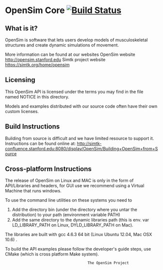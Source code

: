 OpenSim Core [![Build Status][buildstatus_image]][travisci]
============ 


What is it? 
----------- 
OpenSim is software that lets users develop models of musculoskeletal
structures and create dynamic simulations of movement. 

More information can be found at our websites
OpenSim website <http://opensim.stanford.edu>
Simtk project website <https://simtk.org/home/opensim>


Licensing
---------
This OpenSim API is licensed under the terms you may find in the file 
named NOTICE in this directory.

Models and examples distributed with our source code often have their 
own custom licenses. 
  

Build Instructions
------------------
Building from source is difficult and we have limited resource to support 
it. Instructions can be found online at:
http://simtk-confluence.stanford.edu:8080/display/OpenSim/Building+OpenSim+from+Source


Cross-platform Instructions
---------------------------
The release of OpenSim on Linux and MAC is only in the form of API/Libraries and headers, for GUI use we recommend
using a Virtual Machine that runs windows.

To use the command line utilities on these systems you need to 
1. Add the directory bin (under the directory where you untar the distribution) to your path (environment variable PATH)
2. Add the same directory to the dynamic libraries path (this is env. var LD_LIBRARY_PATH on Linux, 
   DYLD_LIBRARY_PATH on Mac).

The libraries are built with gcc 4.6.3 64 bit (Linux Ubuntu 12.04, Mac OSX 10.6) . 

To build the API examples please follow the developer's guide steps, use CMake (which is cross platform Make system).


  
                                          The OpenSim Project
  

[travisci]: https://magnum.travis-ci.com/opensim-org/opensim-core
[buildstatus_image]: https://travis-ci.org/opensim-org/opensim-core.png?branch=master
